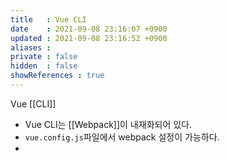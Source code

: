 ```yaml
---
title   : Vue CLI 
date    : 2021-09-08 23:16:07 +0900
updated : 2021-09-08 23:16:52 +0900
aliases : 
private : false
hidden  : false
showReferences : true
---
```

Vue [[CLI]]
- Vue CLI는 [[Webpack]]이 내재화되어 있다.
- `vue.config.js`파일에서 webpack 설정이 가능하다.  
- 
